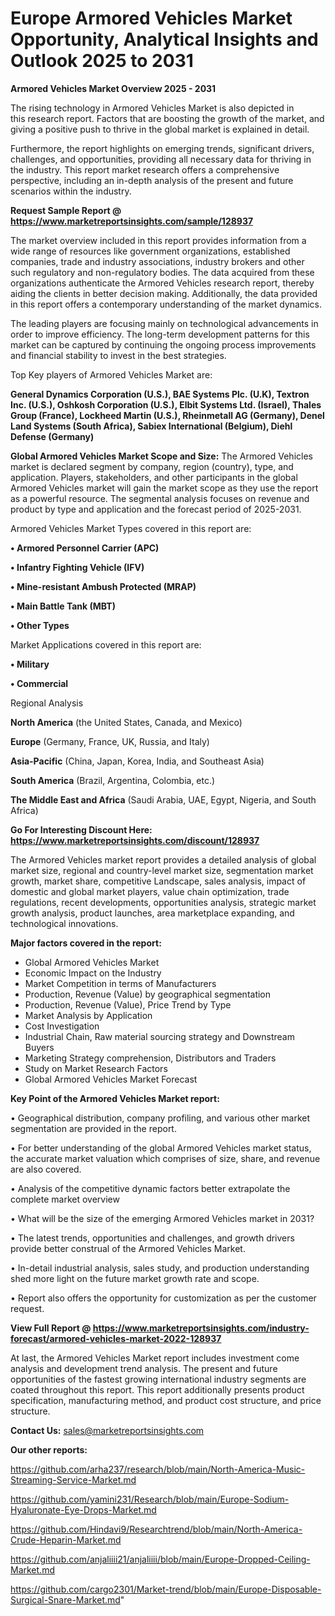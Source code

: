 # Europe Armored Vehicles Market Opportunity, Analytical Insights and Outlook 2025 to 2031

<Strong> Armored Vehicles Market Overview 2025 - 2031</strong>

The rising technology in Armored Vehicles Market is also depicted in this research report. Factors that are boosting the growth of the market, and giving a positive push to thrive in the global market is explained in detail.

Furthermore, the report highlights on emerging trends, significant drivers, challenges, and opportunities, providing all necessary data for thriving in the industry. This report market research offers a comprehensive perspective, including an in-depth analysis of the present and future scenarios within the industry.

<strong>Request Sample Report @ <a href=https://www.marketreportsinsights.com/sample/128937>https://www.marketreportsinsights.com/sample/128937</a></strong>

The market overview included in this report provides information from a wide range of resources like government organizations, established companies, trade and industry associations, industry brokers and other such regulatory and non-regulatory bodies. The data acquired from these organizations authenticate the Armored Vehicles research report, thereby aiding the clients in better decision making. Additionally, the data provided in this report offers a contemporary understanding of the market dynamics.

The leading players are focusing mainly on technological advancements in order to improve efficiency. The long-term development patterns for this market can be captured by continuing the ongoing process improvements and financial stability to invest in the best strategies.

Top Key players of Armored Vehicles Market are:

<strong>General Dynamics Corporation (U.S.), BAE Systems Plc. (U.K), Textron Inc. (U.S.), Oshkosh Corporation (U.S.), Elbit Systems Ltd. (Israel), Thales Group (France), Lockheed Martin (U.S.), Rheinmetall AG (Germany), Denel Land Systems (South Africa), Sabiex International (Belgium), Diehl Defense (Germany)</strong>

<strong><b>Global Armored Vehicles Market Scope and Size:</b></strong>
The Armored Vehicles market is declared segment by company, region (country), type, and application. Players, stakeholders, and other participants in the global Armored Vehicles market will gain the market scope as they use the report as a powerful resource. The segmental analysis focuses on revenue and product by type and application and the forecast period of 2025-2031.

Armored Vehicles Market Types covered in this report are:

<strong>• Armored Personnel Carrier (APC)

• Infantry Fighting Vehicle (IFV)

• Mine-resistant Ambush Protected (MRAP)

• Main Battle Tank (MBT)

• Other Types</strong>

Market Applications covered in this report are:

<strong>• Military

• Commercial</strong> 

Regional Analysis

<strong>North America</strong> (the United States, Canada, and Mexico)

<strong>Europe</strong> (Germany, France, UK, Russia, and Italy)

<strong>Asia-Pacific</strong> (China, Japan, Korea, India, and Southeast Asia)

<strong>South America</strong> (Brazil, Argentina, Colombia, etc.)

<strong>The Middle East and Africa</strong> (Saudi Arabia, UAE, Egypt, Nigeria, and South Africa)

<strong>Go For Interesting Discount Here: <a href=https://www.marketreportsinsights.com/discount/128937>https://www.marketreportsinsights.com/discount/128937</a></strong>

The Armored Vehicles market report provides a detailed analysis of global market size, regional and country-level market size, segmentation market growth, market share, competitive Landscape, sales analysis, impact of domestic and global market players, value chain optimization, trade regulations, recent developments, opportunities analysis, strategic market growth analysis, product launches, area marketplace expanding, and technological innovations.

<strong><b>Major factors covered in the report:</b></strong>
<ul>
  <li>Global Armored Vehicles Market </li>
  <li>Economic Impact on the Industry</li>
  <li>Market Competition in terms of Manufacturers</li>
  <li>Production, Revenue (Value) by geographical segmentation</li>
  <li>Production, Revenue (Value), Price Trend by Type</li>
  <li>Market Analysis by Application</li>
  <li>Cost Investigation</li>
  <li>Industrial Chain, Raw material sourcing strategy and Downstream Buyers</li>
  <li>Marketing Strategy comprehension, Distributors and Traders</li>
  <li>Study on Market Research Factors</li>
  <li>Global Armored Vehicles Market Forecast</li>
</ul>

<strong><b>Key Point of the Armored Vehicles Market report:</b></strong>

• Geographical distribution, company profiling, and various other market segmentation are provided in the report.

• For better understanding of the global Armored Vehicles market status, the accurate market valuation which comprises of size, share, and revenue are also covered.

• Analysis of the competitive dynamic factors better extrapolate the complete market overview

• What will be the size of the emerging Armored Vehicles market in 2031?

• The latest trends, opportunities and challenges, and growth drivers provide better construal of the Armored Vehicles Market.

• In-detail industrial analysis, sales study, and production understanding shed more light on the future market growth rate and scope.

• Report also offers the opportunity for customization as per the customer request.

<strong><b>View Full Report @ <a href=https://www.marketreportsinsights.com/industry-forecast/armored-vehicles-market-2022-128937>https://www.marketreportsinsights.com/industry-forecast/armored-vehicles-market-2022-128937</a></b></strong>


At last, the Armored Vehicles Market report includes investment come analysis and development trend analysis. The present and future opportunities of the fastest growing international industry segments are coated throughout this report. This report additionally presents product specification, manufacturing method, and product cost structure, and price structure.

<strong>Contact Us:</strong>
sales@marketreportsinsights.com

<strong>Our other reports:</strong>

<a href=https://github.com/arha237/research/blob/main/North-America-Music-Streaming-Service-Market.md>https://github.com/arha237/research/blob/main/North-America-Music-Streaming-Service-Market.md</a>

<a href=https://github.com/yamini231/Research/blob/main/Europe-Sodium-Hyaluronate-Eye-Drops-Market.md>https://github.com/yamini231/Research/blob/main/Europe-Sodium-Hyaluronate-Eye-Drops-Market.md</a>

<a href=https://github.com/Hindavi9/Researchtrend/blob/main/North-America-Crude-Heparin-Market.md>https://github.com/Hindavi9/Researchtrend/blob/main/North-America-Crude-Heparin-Market.md</a>

<a href=https://github.com/anjaliiii21/anjaliiii/blob/main/Europe-Dropped-Ceiling-Market.md>https://github.com/anjaliiii21/anjaliiii/blob/main/Europe-Dropped-Ceiling-Market.md</a>

<a href=https://github.com/cargo2301/Market-trend/blob/main/Europe-Disposable-Surgical-Snare-Market.md>https://github.com/cargo2301/Market-trend/blob/main/Europe-Disposable-Surgical-Snare-Market.md</a>"
